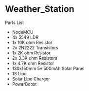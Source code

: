 # Weather_Station

Parts List
- NodeMCU 
- 4x 5549 LDR
- 1x 10K ohm Resistor 
- 2x 2N2222 Transistors
- 1x 2K ohm Resistor
- 2x 3.3K ohm Resistors 
- 1x 4.7K ohm Resistor 
- 130x150mm 5v 500mAh Solar Panel
- 1S Lipo
- Solar Lipo Charger
- PowerBoost 
